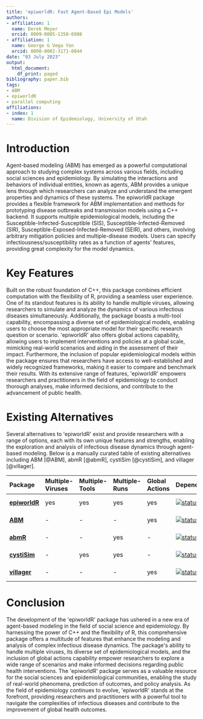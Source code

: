 ```yaml
---
title: 'epiworldR: Fast Agent-Based Epi Models'
authors:
- affiliation: 1
  name: Derek Meyer
  orcid: 0009-0005-1350-6988
- affiliation: 1
  name: George G Vega Yon
  orcid: 0000-0002-3171-0844
date: "03 July 2023"
output:
  html_document:
    df_print: paged
bibliography: paper.bib
tags:
- ABM
- epiworldR
- parallel computing
affiliations:
- index: 1
  name: Division of Epidemiology, University of Utah
---
```


# Introduction

Agent-based modeling (ABM) has emerged as a powerful computational approach to studying complex systems across various fields, including social sciences and epidemiology. By simulating the interactions and behaviors of individual entities, known as agents, ABM provides a unique lens through which researchers can analyze and understand the emergent properties and dynamics of these systems. The epiworldR package provides a flexible framework for ABM implementation and methods for prototyping disease outbreaks and transmission models using a C++ backend. It supports multiple epidemiological models, including the Susceptible-Infected-Susceptible (SIS), Susceptible-Infected-Removed (SIR), Susceptible-Exposed-Infected-Removed (SEIR), and others, involving arbitrary mitigation policies and multiple-disease models. Users can specify infectiousness/susceptibility rates as a function of agents' features, providing great complexity for the model dynamics.

# Key Features

Built on the robust foundation of C++, this package combines efficient computation with the flexibility of R, providing a seamless user experience. One of its standout features is its ability to handle multiple viruses, allowing researchers to simulate and analyze the dynamics of various infectious diseases simultaneously. Additionally, the package boasts a multi-tool capability, encompassing a diverse set of epidemiological models, enabling users to choose the most appropriate model for their specific research question or scenario. 'epiworldR' also offers global actions capability, allowing users to implement interventions and policies at a global scale, mimicking real-world scenarios and aiding in the assessment of their impact. Furthermore, the inclusion of popular epidemiological models within the package ensures that researchers have access to well-established and widely recognized frameworks, making it easier to compare and benchmark their results. With its extensive range of features, 'epiworldR' empowers researchers and practitioners in the field of epidemiology to conduct thorough analyses, make informed decisions, and contribute to the advancement of public health.

# Existing Alternatives

Several alternatives to 'epiworldR' exist and provide researchers with a range of options, each with its own unique features and strengths, enabling the exploration and analysis of infectious disease dynamics through agent-based modeling. Below is a manually curated table of existing alternatives including ABM [@ABM], abmR [@abmR], cystiSim [@cystiSim], and villager [@villager].

| Package                                                       | Multiple-Viruses | Multiple-Tools | Multiple-Runs | Global Actions | Dependencies                                                                                             | Activity                                                                                                               |
|:----------|:----------|:----------|:----------|:----------|:----------|:----------|
| [**epiworldR**](https://cran.r-project.org/package=epiworldR) | yes              | yes            | yes           | yes            | [![status](https://tinyverse.netlify.com/badge/epiworldR)](https://CRAN.R-project.org/package=epiworldR) | [![Activity](https://img.shields.io/github/last-commit/UofUEpiBio/epiworldR)](https://github.com/UofUEpiBio/epiworldR) |
| [**ABM**](https://cran.r-project.org/package=ABM)             | \-               | \-             | \-            | yes            | [![status](https://tinyverse.netlify.com/badge/ABM)](https://CRAN.R-project.org/package=ABM)             | [![Activity](https://img.shields.io/github/last-commit/junlingm/ABM)](https://github.com/junlingm/ABM)                 |
| [**abmR**](https://cran.r-project.org/package=abmR)           | \-               | \-             | yes           | \-             | [![status](https://tinyverse.netlify.com/badge/abmR)](https://CRAN.R-project.org/package=abmR)           | [![Activity](https://img.shields.io/github/last-commit/bgoch5/abmR)](https://github.com/bgoch5/abmR)                   |
| [**cystiSim**](https://cran.r-project.org/package=cystiSim)   | \-               | yes            | yes           | \-             | [![status](https://tinyverse.netlify.com/badge/cystiSim)](https://CRAN.R-project.org/package=cystiSim)   | [![Activity](https://img.shields.io/github/last-commit/brechtdv/cystiSim)](https://github.com/brechtdv/cystiSim)       |
| [**villager**](https://cran.r-project.org/package=villager)   | \-               | \-             | \-            | yes            | [![status](https://tinyverse.netlify.com/badge/villager)](https://CRAN.R-project.org/package=villager)   | [![Activity](https://img.shields.io/github/last-commit/zizroc/villager)](https://github.com/zizroc/villager)           |

# Conclusion

The development of the 'epiworldR' package has ushered in a new era of agent-based modeling in the field of social science and epidemiology. By harnessing the power of C++ and the flexibility of R, this comprehensive package offers a multitude of features that enhance the modeling and analysis of complex infectious disease dynamics. The package's ability to handle multiple viruses, its diverse set of epidemiological models, and the inclusion of global actions capability empower researchers to explore a wide range of scenarios and make informed decisions regarding public health interventions. The 'epiworldR' package serves as a valuable resource for the social sciences and epidemiological communities, enabling the study of real-world phenomena, prediction of outcomes, and policy analysis. As the field of epidemiology continues to evolve, 'epiworldR' stands at the forefront, providing researchers and practitioners with a powerful tool to navigate the complexities of infectious diseases and contribute to the improvement of global health outcomes.
